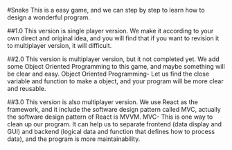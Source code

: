 #Snake
This is a easy game, and we can step by step to learn how to design a wonderful program.

##1.0
This version is single player version.
We make it according to your own direct and original idea, and you will find that if you want to revision it to multiplayer version, it will difficult.

##2.0
This version is multiplayer version, but it not completed yet.
We add some Object Oriented Programming to this game, and maybe something will be clear and easy.
Object Oriented Programming- Let us find the close variable and function to make a object, and your program will be more clear and reusable.

##3.0
This version is also multiplayer version.
We use React as the framework, and it include the software design pattern called MVC, actually the software design pattern of React is MVVM.
MVC- This is one way to clean up our program. It can help us to separate frontend (data display and GUI) and backend (logical data and function that defines how to process data), and the program is more maintainability.
